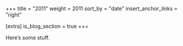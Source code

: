 +++
title = "2011"
weight = 2011
sort_by = "date"
insert_anchor_links = "right"

[extra]
is_blog_section = true
+++

Here’s some stuff.
